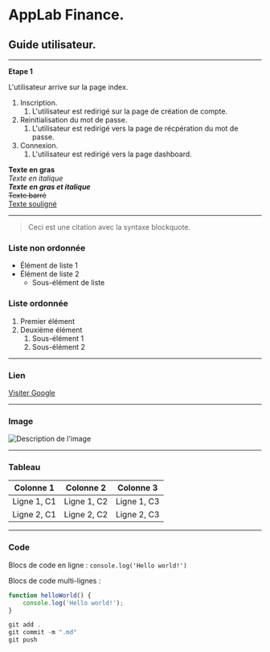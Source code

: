 # AppLab Finance.

## Guide utilisateur.

---

**Etape 1**  

L'utilisateur arrive sur la page index.

1. Inscription.
    1. L'utilisateur est redirigé sur la page de création de compte. 
2. Reinitialisation du mot de passe.
    1. L'utilisateur est redirigé vers la page de récpération du mot de passe. 
3. Connexion.
    1. L'utilisateur est redirigé vers la page dashboard. 






**Texte en gras**  
*Texte en italique*  
***Texte en gras et italique***  
~~Texte barré~~  
<u>Texte souligné</u>  

---

> Ceci est une citation avec la syntaxe blockquote.

### Liste non ordonnée

- Élément de liste 1
- Élément de liste 2
  - Sous-élément de liste

### Liste ordonnée

1. Premier élément
2. Deuxième élément
   1. Sous-élément 1
   2. Sous-élément 2

---

### Lien

[Visiter Google](https://www.google.com)

---

### Image

![Description de l'image](https://via.placeholder.com/150)

---

### Tableau

| Colonne 1   | Colonne 2   | Colonne 3   |
|-------------|-------------|-------------|
| Ligne 1, C1 | Ligne 1, C2 | Ligne 1, C3 |
| Ligne 2, C1 | Ligne 2, C2 | Ligne 2, C3 |

---

### Code

Blocs de code en ligne : `console.log('Hello world!')`

Blocs de code multi-lignes :

```js
function helloWorld() {
    console.log('Hello world!');
}

git add .
git commit -m ".md"
git push 
